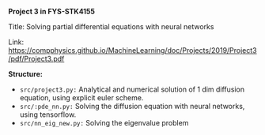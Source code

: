 
**Project 3 in FYS-STK4155**

Title: Solving partial differential equations with neural networks

Link: https://compphysics.github.io/MachineLearning/doc/Projects/2019/Project3/pdf/Project3.pdf


**Structure:**

- `src/project3.py:` Analytical and numerical solution of 1 dim diffusion equation, using explicit euler scheme.
- `src/:pde_nn.py:` Solving the diffusion equation with neural networks, using tensorflow.
- `src/nn_eig_new.py:` Solving the eigenvalue problem
